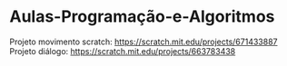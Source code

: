 # Aulas-Programação-e-Algoritmos
Projeto movimento scratch: https://scratch.mit.edu/projects/671433887
Projeto diálogo: https://scratch.mit.edu/projects/663783438
